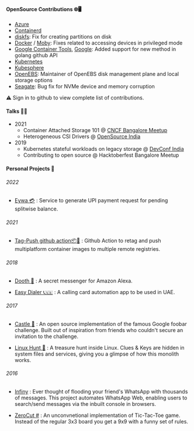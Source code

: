 #### OpenSource Contributions 🌐🖥️
- [Azure](https://github.com/pulls?q=is%3Apr+user%3Aazure+author%3Aakhilerm) 
- [Containerd](https://github.com/pulls?q=is%3Apr+user%3Acontainerd+author%3Aakhilerm) 
- [diskfs](https://github.com/pulls?q=is%3Apr+user%3Adiskfs+author%3Aakhilerm): Fix for creating partitions on disk 
- [Docker](https://github.com/pulls?q=is%3Apr+user%3Adocker+author%3Aakhilerm) / [Moby](https://github.com/pulls?q=is%3Apr+user%3Amoby+author%3Aakhilerm): Fixes related to accessing devices in privileged mode
- [Google Container Tools](https://github.com/pulls?q=is%3Apr+user%3Agooglecontainertools+author%3Aakhilerm), [Google](https://github.com/pulls?q=is%3Apr+user%3Agoogle+author%3Aakhilerm): Added support for new method in golang github API
- [Kubernetes](https://github.com/pulls?q=is%3Apr+user%3Akubernetes+author%3Aakhilerm)
- [Kubesphere](https://github.com/pulls?q=is%3Apr+user%3Akubesphere+author%3Aakhilerm)
- [OpenEBS](https://github.com/pulls?q=is%3Apr+user%3Aopenebs+author%3Aakhilerm): Maintainer of OpenEBS disk management plane and local storage options
- [Seagate](https://github.com/pulls?q=is%3Apr+user%3Aseagate+author%3Aakhilerm): Bug fix for NVMe device and memory corruption

⚠️ Sign in to github to view complete list of contributions.


#### Talks 👨🎤
- 2021
    - Container Attached Storage 101 @ [CNCF Bangalore Meetup](https://www.meetup.com/Bangalore-CNCF-Meetup/events/278675768/)
    - Heterogeneous CSI Drivers @ [OpenSource India](https://www.opensourceindia.in/conference-agenda-2021/)
- 2019 
    - Kubernetes stateful workloads on legacy storage @ [DevConf India](https://devconfin19.sched.com/event/RVQZ/kubernetes-stateful-workloads-with-legacy)
    - Contributing to open source @ Hacktoberfest Bangalore Meetup



#### Personal Projects 👨 

###### 2022
- [Eywa 💳](https://github.com/akhilerm/eywa) : Service to generate UPI payment request for pending splitwise balance.


###### 2021
- [Tag-Push github action📦🐬](https://github.com/akhilerm/tag-push-action) : Github Action to retag and push multiplatform container images to multiple remote registries.


###### 2018
- [Dooth 📱](https://github.com/akhilerm/dooth) : A secret messenger for Amazon Alexa.

- [Easy Dialer 📞🇦🇪](https://github.com/akhilerm/easyDialer) : A calling card automation app to be used in UAE.


###### 2017
- [Castle 🏰](https://github.com/akhilerm/Castle) : An open source implementation of the famous Google foobar challenge. Built out of inspiration from friends who couldn't secure an invitation to the challenge.

- [Linux Hunt 🐧](https://github.com/tkm-ce/Linux-Hunt) : A treasure hunt inside Linux. Clues & Keys are hidden in system files and services, giving you a glimpse of how this monolith works.


###### 2016
- [Infiny](https://github.com/akhilerm/Infiny) : Ever thought of flooding your friend's WhatsApp with thousands of messages. This project automates WhatsApp Web, enabling users to search/send messages via the inbuilt console in browsers. 

- [ZeroCut #](https://github.com/akhilerm/ZeroCut) : An unconvnetional implementation of Tic-Tac-Toe game. Instead of the regular 3x3 board you get a 9x9 with a funny set of rules.
